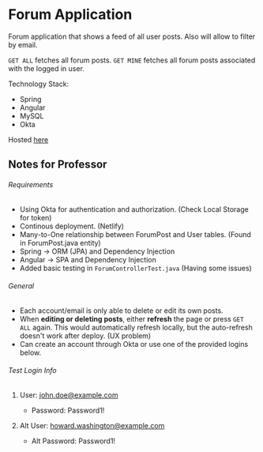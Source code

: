 # Forum Application

Forum application that shows a feed of all user posts. Also will allow to filter by email.

`GET ALL` fetches all forum posts.
`GET MINE` fetches all forum posts associated with the logged in user.

Technology Stack:
- Spring
- Angular
- MySQL
- Okta

Hosted [here](https://forum-app-586.netlify.com/)


## Notes for Professor
###### Requirements
- Using Okta for authentication and authorization. (Check Local Storage for token)
- Continous deployment. (Netlify)
- Many-to-One relationship between ForumPost and User tables. (Found in ForumPost.java entity)
- Spring -> ORM (JPA) and Dependency Injection
- Angular -> SPA and Dependency Injection
- Added basic testing in `ForumControllerTest.java` (Having some issues)


###### General
- Each account/email is only able to delete or edit its own posts.
- When **editing or deleting posts**, either **refresh** the page or press `GET ALL` again. This would automatically refresh locally, but the auto-refresh doesn't work after deploy. (UX problem)
- Can create an account through Okta or use one of the provided logins below.


###### Test Login Info

1. User: john.doe@example.com
   - Password: Password1!

2. Alt User: howard.washington@example.com
   - Alt Password: Password1!
